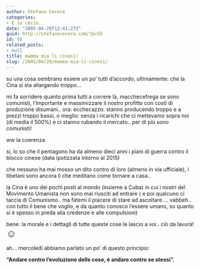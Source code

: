 ```yaml
---
author: Stefano Cecere
categories:
- E io cecio..
date: "2005-04-29T12:41:27Z"
guid: http://stefanocecere.com/?p=55
id: 55
related_posts:
- null
title: mamma mia li cinesi!
slug: /2005/04/29/mamma-mia-li-cinesi/
---
```


su una cosa sembrano essere un po&#8217; tutti d&#8217;accordo, ultimamente: che la Cina si sta allargando troppo…

mi fa sorridere quanto prima tutti a correre l&#xe0;, macchecefrega se sono comunisti, l&#8217;importante e massimizzare il nostro profitto con costi di produzione disumani.. ora: ecchecazzo: stanno producendo troppo e a prezzi troppo bassi, o meglio: senza i ricarichi che ci mettevamo sopra noi (di media il 500%) e ci stanno rubando il mercato.. per di più sono comunisti!

ww la coerenza

si, lo so che il pentagono ha da almeno dieci anni i piani di guerra contro il blocco cinese (data ipotizzata intorno al 2015)
  
che nessuno ha mai mosso un dito contro di loro (almeno in via ufficiale), i tibetani sono ancora l&#xec; che meditano come tornare a casa..

la Cina è uno dei pochi posti al mondo (insieme a Cuba) in cui i nostri del Movimento Umanista non sono mai riusciti ad entrare ( e poi qualcuno ci taccia di Comunismo.. ma fatemi il piacere di stare ad ascoltare…. vabbeh.. con tutto il bene che voglio, e da quanto conosco l&#8217;essere umano, so quanto si è spesso in preda alla credenze e alle compulsioni)

bene: la morale e i dettagli di tutte queste cose le lascio a voi.. ciò da lavur&#xe0;! <span style="font-size: 20pt">&#x263a;</span>

ah… mercoled&#xec; abbiamo parlato un po&#8217; di questo principio:
  
<span style="font-weight: bold">&#8220;Andare contro l&#8217;evoluzione delle cose, è andare contro se stessi&#8221;.</span>